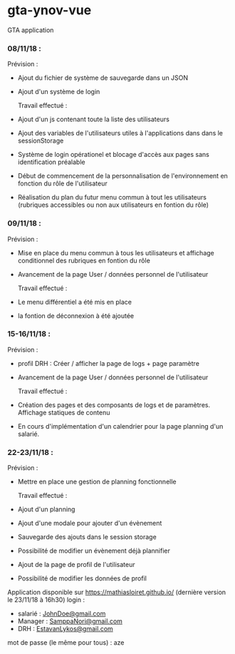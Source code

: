 # gta-ynov-vue
GTA application

### 08/11/18 : 

  Prévision :
- Ajout du fichier de système de sauvegarde dans un JSON
- Ajout d'un système de login 

  Travail effectué :
- Ajout d'un js contenant toute la liste des utilisateurs
- Ajout des variables de l'utilisateurs utiles à l'applications dans dans le sessionStorage
- Système de login opérationel et blocage d'accès aux pages sans identification préalable
- Début de commencement de la personnalisation de l'environnement en fonction du rôle de l'utilisateur
- Réalisation du plan du futur menu commun à tout les utilisateurs (rubriques accessibles ou non aux utilisateurs en fontion du rôle)

### 09/11/18 : 

  Prévision :
- Mise en place du menu commun à tous les utilisateurs et affichage conditionnel des rubriques en fontion du rôle
- Avancement de la page User / données personnel de l'utilisateur

  Travail effectué :
- Le menu différentiel a été mis en place
- la fontion de déconnexion à été ajoutée

### 15-16/11/18 : 

  Prévision :
- profil DRH : Créer / afficher la page de logs + page paramètre
- Avancement de la page User / données personnel de l'utilisateur

  Travail effectué :
- Création des pages et des composants de logs et de paramètres. Affichage statiques de contenu
- En cours d'implémentation d'un calendrier pour la page planning d'un salarié.

### 22-23/11/18 : 

  Prévision :
- Mettre en place une gestion de planning fonctionnelle

  Travail effectué :
- Ajout d'un planning
- Ajout d'une modale pour ajouter d'un évènement
- Sauvegarde des ajouts dans le session storage
- Possibilité de modifier un évènement déjà plannifier
- Ajout de la page de profil de l'utilisateur
- Possibilité de modifier les données de profil

Application disponible sur  https://mathiasloiret.github.io/ (dernière version le 23/11/18 à 16h30)
login : 
- salarié : JohnDoe@gmail.com
- Manager : SamppaNori@gmail.com
- DRH : EstavanLykos@gmail.com

mot de passe (le même pour tous) : aze

